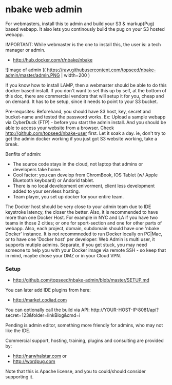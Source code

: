 # nbake web admin

For webmasters, install this to admin and build your S3 & markup(Pug) based webapp.  It also lets you continously build the pug on your S3 hosted webapp.

IMPORTANT: While webmaster is the one to install this, the user is: a tech manager or admin.

- http://hub.docker.com/r/nbake/nbake


![Image of admin ]( https://raw.githubusercontent.com/topseed/nbake-admin/master/admin.PNG | width=200 )


If you know how to install LAMP, then a webmaster should be able to do this docker based install.
If you don't want to set this up by self, at the bottom of this doc, there are commercial vendors that will setup it for you, cheap and on demand.
It has to be setup, since it needs to point to your S3 bucket.

Pre-requsites:
Beforehand, you should have S3 host, key, secret and bucket-name and tested
the password works. Ex: Upload a sample webapp via CyberDuck (FTP) - before you start the admin install. And you should be able to access your website from a browser.
Check http://github.com/topseed/nbake-user first. Let it soak a day. ie, don't try to get the admin docker working if you just got S3 website working, take a break.


Benfits of admin:
- The source code stays in the cloud, not laptop that admins or developers take home.
- Cool factor: you can develop from ChromBook, IOS Tablet (w/ Apple Bluetooth keyboard) or Andorid tablet.
- There is no local development enivorment, client less development added to your servless hosting.
- Team player, you set up docker for your entire team.


The Docker host should be very close to your admin team due to IDE keystroke latency, the closer the better. Also, it is recommended to have more than one Docker Host. For example in NYC and LA if you have two teams in those 2 cities; or one for sport-section and one for other parts of webapp. Also, each project, domain, subdomain should have one 'nbake Docker' instance.
It is not recommneded to run Docker locally on PC|Mac, or to have one 'Docker host' per developer: Web Admin is multi user, it supports mutiple admins. Separate, if you get stuck, you may need
someone to help you with your Docker image via remote SSH - so keep that in mind, maybe chose your DMZ or in your Cloud VPN.

### Setup
- http://github.com/topseed/nbake-admin/blob/master/SETUP.md

You can later add IDE plugins from here:
- http://market.codiad.com

You can  optionally call the build via API: http://YOUR-HOST-IP:8081/api?secret=123&folder=linkBlog&cmd=i

Pending is admin editor, something more friendly for admins, who may not like the IDE.

Commercial support, hosting, training, plugins and consulting are provided by:
- http://narwhalstar.com
or
- http://wordpug.com

Note that this is Apache license, and you to could/should consider supporting it.




